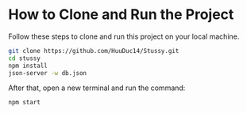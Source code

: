 # How to Clone and Run the Project
Follow these steps to clone and run this project on your local machine.

```bash
git clone https://github.com/HuuDuc14/Stussy.git
cd stussy
npm install
json-server -w db.json
```
After that, open a new terminal and run the command:

```bash
npm start
```
